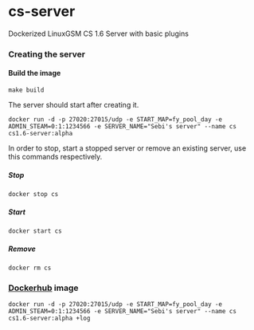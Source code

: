 # cs-server
Dockerized LinuxGSM CS 1.6 Server with basic plugins

### Creating the server

#### Build the image

```
make build
```

The server should start after creating it.
```
docker run -d -p 27020:27015/udp -e START_MAP=fy_pool_day -e ADMIN_STEAM=0:1:1234566 -e SERVER_NAME="Sebi's server" --name cs cs1.6-server:alpha
```

In order to stop, start a stopped server or remove an existing server, use this commands respectively.

##### Stop
```
docker stop cs
```

##### Start
```
docker start cs
```

##### Remove

```
docker rm cs
```

### [Dockerhub](https://hub.docker.com/r/sebiglesias/cs1.6-server/) image
```
docker run -d -p 27020:27015/udp -e START_MAP=fy_pool_day -e ADMIN_STEAM=0:1:1234566 -e SERVER_NAME="Sebi's server" --name cs cs1.6-server:alpha +log
```

